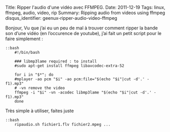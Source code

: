 Title: Ripper l'audio d'une vidéo avec FFMPEG.
Date: 2011-12-19 
Tags: linux, ffmpeg, audio, video, rip 
Summary: Ripping audio from videos using ffmpeg 
disqus_identifier: geenux-ripper-audio-video-ffmpeg

Bonjour,
Vu que j’ai eu un peu de mal à trouver comment ripper la bande son d’une vidéo (en l’occurence de youtube), j’ai fait un petit script pour le faire simplement :

    ::bash
        #!/bin/bash
 
        ### libmp3lame required : to install
        #sudo apt-get install ffmpeg libavcodec-extra-52
         
        for i in "$*"; do
        #mplayer -ao pcm "$i" -ao pcm:file="$(echo "$i"|cut -d'.' -f1).mp3"
        # -vn remove the video
        ffmpeg -i "$i" -vn -acodec libmp3lame "$(echo "$i"|cut -d'.' -f1).mp3"
        done

Très simple à utiliser, faites juste

    ::bash
        ripaudio.sh fichier1.flv fichier2.mpeg ...
